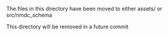 The files in this directory have been moved to either assets/ or src/nmdc_schema

This directory will be removed in a future commit
